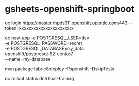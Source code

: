 # gsheets-openshift-springboot

oc login https://master.rhpds311.openshift.opentlc.com:443 --token=xxxxxxxxxxxxxxxxxxxxxxx

oc new-app -e POSTGRESQL_USER=dev \
             -e POSTGRESQL_PASSWORD=secret \
             -e POSTGRESQL_DATABASE=my_data \
             openshift/postgresql-92-centos7 \
             --name=my-database

mvn package fabric8:deploy -Popenshift -DskipTests

oc rollout status dc/rhoar-training
 
